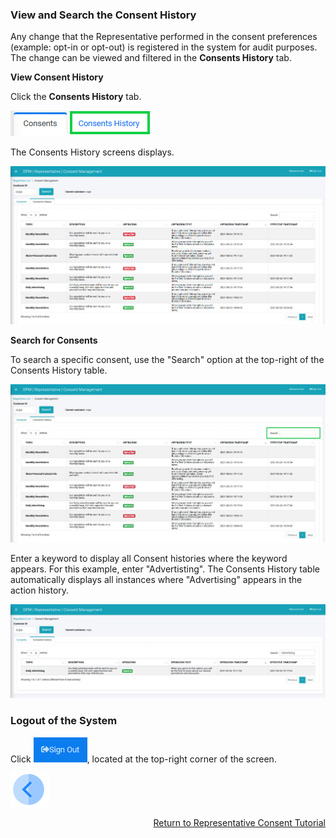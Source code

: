 ### View and Search the Consent History

Any change that the Representative performed in the consent preferences (example: opt-in or opt-out) is registered in the system for audit purposes. The change can be viewed and filtered in the **Consents History** tab.

**View Consent History**

Click the **Consents History** tab. 

![image](../images/08_Consent_Cust_Rep_Tabs.png)                                

The Consents History screens displays.

![image](../images/08_14_Consent_RepConsent_History.jpg)

**Search for Consents**

To search a specific consent, use the "Search" option at the top-right of the Consents History table.

![image](../images/08_15_Consent_RepConsent_HistorySearch.jpg)

Enter a keyword to display all Consent histories where the keyword appears. For this example, enter "Advertisting". The Consents History table automatically displays all instances where "Advertising" appears in the action history.

![image](../images/08_16_Consent_RepConsent_HistorySearch2.jpg)


### Logout of the System

Click ![image](../images/08_ICON_SignOut.png), located at the top-right corner of the screen.

[![Previous](../images/Previous.png)]( 07_04_Representative_OptIn_or_OptOut.md)[<p align="right"> Return to Representative Consent Tutorial</p>](07_01_Representative_Consent_Tutorial.md)
